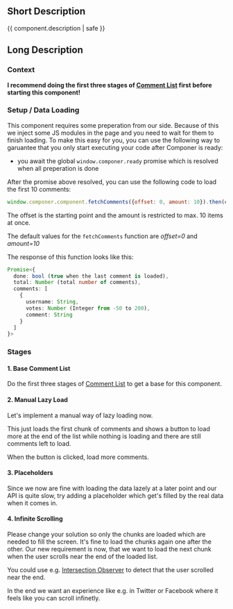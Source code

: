 ## Short Description

{{ component.description | safe }}

## Long Description

### Context

**I recommend doing the first three stages of [Comment List](../02_comment-list) first before starting this component!**

### Setup / Data Loading

This component requires some preperation from our side. Because of this we inject some JS modules in the page and you need to wait for them to finish loading. To make this easy for you, you can use the following way to garuantee that you only start executing your code after Componer is ready:

- you await the global ```window.componer.ready``` promise which is resolved when all preperation is done

After the promise above resolved, you can use the following code to load the first 10 comments:

```js
window.componer.component.fetchComments({offset: 0, amount: 10}).then(comments => /*...*/)
```

The offset is the starting point and the amount is restricted to max. 10 items at once.

The default values for the ```fetchComments``` function are *offset=0* and *amount=10*

The response of this function looks like this:

```ts
Promise<{
  done: bool (true when the last comment is loaded),
  total: Number (total number of comments),
  comments: [
    {
      username: String,
      votes: Number (Integer from -50 to 200),
      comment: String
    }
  ]
}>
```

### Stages

#### 1. Base Comment List

Do the first three stages of [Comment List](../02_comment-list) to get a base for this component.

#### 2. Manual Lazy Load

Let's implement a manual way of lazy loading now.

This just loads the first chunk of comments and shows a button to load more at the end of the list while nothing is loading and there are still comments left to load.

When the button is clicked, load more comments.

#### 3. Placeholders

Since we now are fine with loading the data lazely at a later point and our API is quite slow, try adding a placeholder which get's filled by the real data when it comes in.

#### 4. Infinite Scrolling

Please change your solution so only the chunks are loaded which are needed to fill the screen. It's fine to load the chunks again one after the other. Our new requirement is now, that we want to load the next chunk when the user scrolls near the end of the loaded list.

You could use e.g. [Intersection Observer](https://developer.mozilla.org/en-US/docs/Web/API/Intersection_Observer_API) to detect that the user scrolled near the end.

In the end we want an experience like e.g. in Twitter or Facebook where it feels like you can scroll infinetly.
